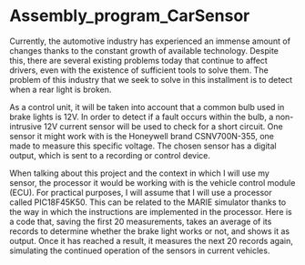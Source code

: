 # Assembly_program_CarSensor
Currently, the automotive industry has experienced an immense amount of changes thanks to the constant growth of available technology. Despite this, there are several existing problems today that continue to affect drivers, even with the existence of sufficient tools to solve them. The problem of this industry that we seek to solve in this installment is to detect when a rear light is broken.

As a control unit, it will be taken into account that a common bulb used in brake lights is 12V. In order to detect if a fault occurs within the bulb, a non-intrusive 12V current sensor will be used to check for a short circuit. One sensor it might work with is the Honeywell brand CSNV700N-355, one made to measure this specific voltage. The chosen sensor has a digital output, which is sent to a recording or control device.

When talking about this project and the context in which I will use my sensor, the processor it would be working with is the vehicle control module (ECU). For practical purposes, I will assume that I will use a processor called PIC18F45K50. This can be related to the MARIE simulator thanks to the way in which the instructions are implemented in the processor. Here is a code that, saving the first 20 measurements, takes an average of its records to determine whether the brake light works or not, and shows it as output. Once it has reached a result, it measures the next 20 records again, simulating the continued operation of the sensors in current vehicles.
